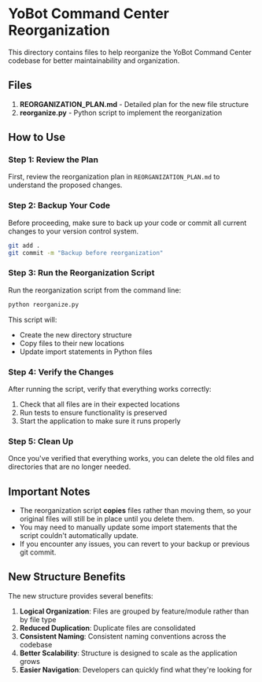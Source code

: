 # YoBot Command Center Reorganization

This directory contains files to help reorganize the YoBot Command Center codebase for better maintainability and organization.

## Files

1. **REORGANIZATION_PLAN.md** - Detailed plan for the new file structure
2. **reorganize.py** - Python script to implement the reorganization

## How to Use

### Step 1: Review the Plan

First, review the reorganization plan in `REORGANIZATION_PLAN.md` to understand the proposed changes.

### Step 2: Backup Your Code

Before proceeding, make sure to back up your code or commit all current changes to your version control system.

```bash
git add .
git commit -m "Backup before reorganization"
```

### Step 3: Run the Reorganization Script

Run the reorganization script from the command line:

```bash
python reorganize.py
```

This script will:
- Create the new directory structure
- Copy files to their new locations
- Update import statements in Python files

### Step 4: Verify the Changes

After running the script, verify that everything works correctly:

1. Check that all files are in their expected locations
2. Run tests to ensure functionality is preserved
3. Start the application to make sure it runs properly

### Step 5: Clean Up

Once you've verified that everything works, you can delete the old files and directories that are no longer needed.

## Important Notes

- The reorganization script **copies** files rather than moving them, so your original files will still be in place until you delete them.
- You may need to manually update some import statements that the script couldn't automatically update.
- If you encounter any issues, you can revert to your backup or previous git commit.

## New Structure Benefits

The new structure provides several benefits:

1. **Logical Organization**: Files are grouped by feature/module rather than by file type
2. **Reduced Duplication**: Duplicate files are consolidated
3. **Consistent Naming**: Consistent naming conventions across the codebase
4. **Better Scalability**: Structure is designed to scale as the application grows
5. **Easier Navigation**: Developers can quickly find what they're looking for